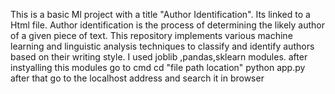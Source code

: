This is a basic Ml project with a title "Author Identification". 
Its linked to a Html file.
Author identification is the process of determining the likely author of a given piece of text. This repository implements various machine learning and linguistic analysis techniques to classify and identify authors based on their writing style.
I used joblib ,pandas,sklearn modules.
after instyalling this modules go to cmd
      cd "file path location"
      python app.py
      after that go to the localhost address and search it in browser
